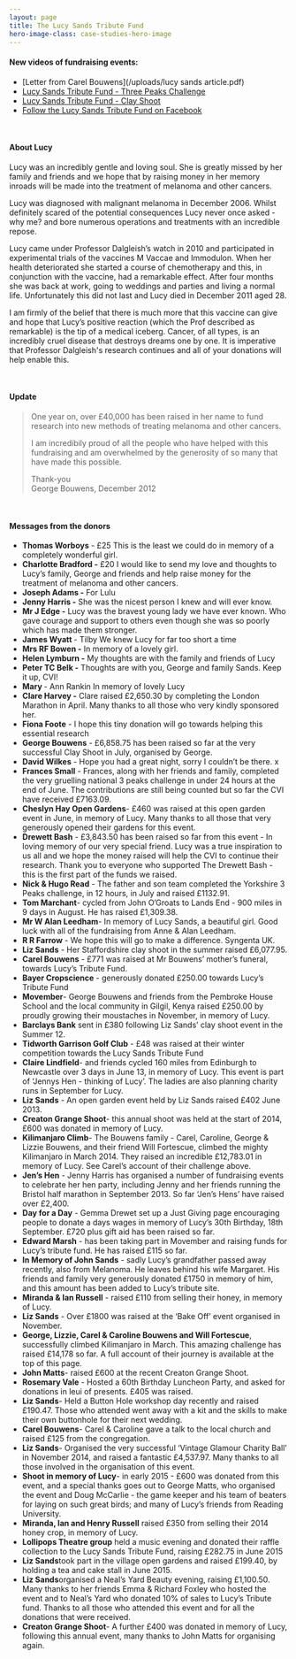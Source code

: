 ```yaml
---
layout: page
title: The Lucy Sands Tribute Fund
hero-image-class: case-studies-hero-image 
---
```



#### New videos of fundraising events:

* [Letter from Carel Bouwens](/uploads/lucy sands article.pdf)
* [Lucy Sands Tribute Fund - Three Peaks Challenge](https://youtu.be/Yykplvh-1wQ)
* [Lucy Sands Tribute Fund - Clay Shoot](https://youtu.be/aPxBhqQumnk)
* [Follow the Lucy Sands Tribute Fund on Facebook](http://www.facebook.com/LucySandsTributeFund)


&nbsp;

#### About Lucy

Lucy was an incredibly gentle and loving soul. She is greatly missed by her family and friends and we hope that by raising money in her memory inroads will be made into the treatment of melanoma and other cancers.

Lucy was diagnosed with malignant melanoma in December 2006. Whilst definitely scared of the potential consequences Lucy never once asked - why me? and bore numerous operations and treatments with an incredible repose.

Lucy came under Professor Dalgleish’s watch in 2010 and participated in experimental trials of the vaccines M Vaccae and Immodulon. When her health deteriorated she started a course of chemotherapy and this, in conjunction with the vaccine, had a remarkable effect. After four months she was back at work, going to weddings and parties and living a normal life. Unfortunately this did not last and Lucy died in December 2011 aged 28.

I am firmly of the belief that there is much more that this vaccine can give and hope that Lucy’s positive reaction (which the Prof described as remarkable) is the tip of a medical iceberg. Cancer, of all types, is an incredibly cruel disease that destroys dreams one by one. It is imperative that Professor Dalgleish's research continues and all of your donations will help enable this.

&nbsp;

#### Update

> One year on, over &pound;40,000 has been raised in her name to fund research into new methods of treating melanoma and other cancers.
>
> I am incredibily proud of all the people who have helped with this fundraising and am overwhelmed by the generosity of so many that have made this possible.
>
> Thank-you
> <br>George Bouwens, December 2012

&nbsp;

#### Messages from the donors

* **Thomas Worboys** - &pound;25 This is the least we could do in memory of a completely wonderful girl.
* **Charlotte Bradford -** &pound;20 I would like to send my love and thoughts to Lucy’s family, George and friends and help raise money for the treatment of melanoma and other cancers.
* **Joseph Adams -** For Lulu
* **Jenny Harris -** She was the nicest person I knew and will ever know.
* **Mr J Edge -** Lucy was the bravest young lady we have ever known. Who gave courage and support to others even though she was so poorly which has made them stronger.
* **James Wyatt&nbsp;**- Tilby We knew Lucy for far too short a time
* **Mrs RF Bowen -** In memory of a lovely girl.
* **Helen Lymburn -** My thoughts are with the family and friends of Lucy
* **Peter TC Belk -** Thoughts are with you, George and family Sands. Keep it up, CVI!
* **Mary&nbsp;**- Ann Rankin In memory of lovely Lucy
* **Clare Harvey -** Clare raised &pound;2,650.30 by completing the London Marathon in April. Many thanks to all those who very kindly sponsored her.
* **Fiona Foote** - I hope this tiny donation will go towards helping this essential research
* **George Bouwens** - &pound;6,858.75 has been raised so far at the very successful Clay Shoot in July, organised by George.
* **David Wilkes** - Hope you had a great night, sorry I couldn’t be there. x
* **Frances Small** - Frances, along with her friends and family, completed the very gruelling national 3 peaks challenge in under 24 hours at the end of June. The contributions are still being counted but so far the CVI have received &pound;7163.09.
* **Cheslyn Hay Open Gardens**- &pound;460 was raised at this open garden event in June, in memory of Lucy. Many thanks to all those that very generously opened their gardens for this event.
* **Drewett Bash** - &pound;3,843.50 has been raised so far from this event - In loving memory of our very special friend. Lucy was a true inspiration to us all and we hope the money raised will help the CVI to continue their research. Thank you to everyone who supported The Drewett Bash - this is the first part of the funds we raised.
* **Nick & Hugo Read** - The father and son team completed the Yorkshire 3 Peaks challenge, in 12 hours, in July and raised &pound;1132.91.
* **Tom Marchant**- cycled from John O’Groats to Lands End - 900 miles in 9 days in August. He has raised &pound;1,309.38.
* **Mr W Alan Leedham**- In memory of Lucy Sands, a beautiful girl. Good luck with all of the fundraising from Anne & Alan Leedham.
* **R R Farrow** - We hope this will go to make a difference. Syngenta UK.
* **Liz Sands** - Her Staffordshire clay shoot in the summer raised &pound;6,077.95.
* **Carel Bouwens** - &pound;771 was raised at Mr Bouwens’ mother’s funeral, towards Lucy’s Tribute Fund.
* **Bayer Cropscience** - generously donated &pound;250.00 towards Lucy’s Tribute Fund
* **Movember**- George Bouwens and friends from the Pembroke House School and the local community in Gilgil, Kenya raised &pound;250.00 by proudly growing their moustaches in November, in memory of Lucy.
* **Barclays Bank** sent in &pound;380 following Liz Sands’ clay shoot event in the Summer 12.
* **Tidworth Garrison Golf Club** - &pound;48 was raised at their winter competition towards the Lucy Sands Tribute Fund
* **Claire Lindfield**- and friends cycled 160 miles from Edinburgh to Newcastle over 3 days in June 13, in memory of Lucy. This event is part of ‘Jennys Hen - thinking of Lucy’. The ladies are also planning charity runs in September for Lucy.
* **Liz Sands** - An open garden event held by Liz Sands raised &pound;402 June 2013.
* **Creaton Grange Shoot**- this annual shoot was held at the start of 2014, &pound;600 was donated in memory of Lucy.
* **Kilimanjaro Climb**- The Bouwens family - Carel, Caroline, George & Lizzie Bouwens, and their friend Will Fortescue, climbed the mighty Kilimanjaro in March 2014. They raised an incredible &pound;12,783.01 in memory of Lucy. See Carel’s account of their challenge above.
* **Jen’s Hen** - Jenny Harris has organised a number of fundraising events to celebrate her hen party, including Jenny and her friends running the Bristol half marathon in September 2013. So far ‘Jen’s Hens’ have raised over &pound;2,400.
* **Day for a Day** - Gemma Drewet set up a Just Giving page encouraging people to donate a days wages in memory of Lucy’s 30th Birthday, 18th September. &pound;720 plus gift aid has been raised so far.
* **Edward Marsh** - has been taking part in Movember and raising funds for Lucy’s tribute fund. He has raised &pound;115 so far.
* **In Memory of John Sands** - sadly Lucy’s grandfather passed away recently, also from Melanoma. He leaves behind his wife Margaret. His friends and family very generously donated &pound;1750 in memory of him, and this amount has been added to Lucy’s tribute site.
* **Miranda & Ian Russell**&nbsp;- raised &pound;110 from selling their honey, in memory of Lucy.
* **Liz Sands** - Over &pound;1800 was raised at the ‘Bake Off’ event organised in November.
* **George, Lizzie, Carel & Caroline Bouwens and Will Fortescue**, successfully climbed Kilimanjaro in March. This amazing challenge has raised &pound;14,178 so far. A full account of their journey is available at the top of this page.
* **John Matts**- raised &pound;600 at the recent Creaton Grange Shoot.
* **Rosemary Vale** - Hosted a 60th Birthday Luncheon Party, and asked for donations in leui of presents. &pound;405 was raised.
* **Liz Sands**- Held a Button Hole workshop day recently and raised &pound;190.47. Those who attended went away with a kit and the skills to make their own buttonhole for their next wedding.
* **Carel Bouwens**- Carel & Caroline gave a talk to the local church and raised &pound;125 from the congregation.
* **Liz Sands**- Organised the very successful ‘Vintage Glamour Charity Ball’ in November 2014, and raised a fantastic &pound;4,537.97. Many thanks to all those involved in the organisation of this event.
* **Shoot in memory of Lucy**- in early 2015 - &pound;600 was donated from this event, and a special thanks goes out to George Matts, who organised the event and Doug McCarlie - the game keeper and his team of beaters for laying on such great birds; and many of Lucy’s friends from Reading University.
* **Miranda, Ian and Henry Russell** raised &pound;350 from selling their 2014 honey crop, in memory of Lucy.
* **Lollipops Theatre group** held a music evening and donated their raffle collection to the Lucy Sands Tribute Fund, raising &pound;282.75 in June 2015
* **Liz Sands**took part in the village open gardens and raised &pound;199.40, by holding a tea and cake stall in June 2015.
* **Liz Sands**organised a Neal’s Yard Beauty evening, raising &pound;1,100.50. Many thanks to her friends Emma & Richard Foxley who hosted the event and to Neal’s Yard who donated 10% of sales to Lucy’s Tribute fund. Thanks to all those who attended this event and for all the donations that were received.
* **Creaton Grange Shoot**- A further &pound;400 was donated in memory of Lucy, following this annual event, many thanks to John Matts for organising again.